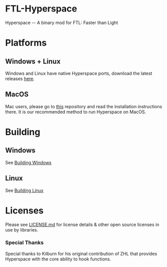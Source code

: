 # FTL-Hyperspace
Hyperspace -- A binary mod for FTL: Faster than Light

# Platforms
## Windows + Linux
Windows and Linux have native Hyperspace ports, download the latest releases [here](https://github.com/FTL-Hyperspace/FTL-Hyperspace/releases/latest).
## MacOS
Mac users, please go to [this](https://github.com/The-Dumb-Dino/Dinos-Hyperspace-Wrapper-for-Mac) repository and read the installation instructions there. It is our recommended method to run Hyperspace on MacOS.

# Building
## Windows
See [Building Windows](BUILDING.WINDOWS.md)
## Linux
See [Building Linux](BUILDING.LINUX.md)

# Licenses
Please see [LICENSE.md](LICENSE.md) for license details & other open source licenses in use by libraries.

### Special Thanks
Special thanks to Kilburn for his original contribution of ZHL that provides Hyperspace with the core ability to hook functions.
